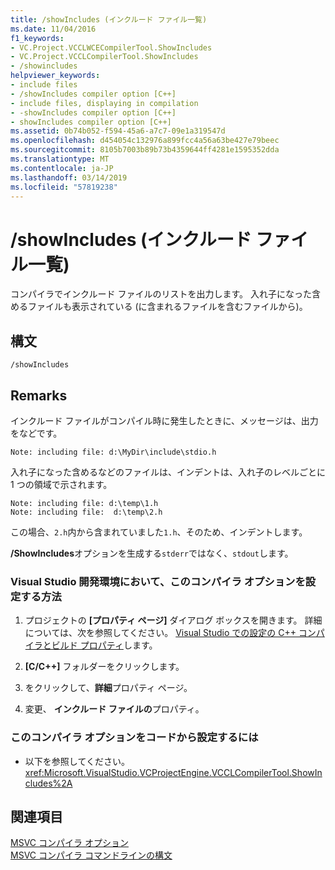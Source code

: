```yaml
---
title: /showIncludes (インクルード ファイル一覧)
ms.date: 11/04/2016
f1_keywords:
- VC.Project.VCCLWCECompilerTool.ShowIncludes
- VC.Project.VCCLCompilerTool.ShowIncludes
- /showincludes
helpviewer_keywords:
- include files
- /showIncludes compiler option [C++]
- include files, displaying in compilation
- -showIncludes compiler option [C++]
- showIncludes compiler option [C++]
ms.assetid: 0b74b052-f594-45a6-a7c7-09e1a319547d
ms.openlocfilehash: d454054c132976a899fcc4a56a63be427e79beec
ms.sourcegitcommit: 8105b7003b89b73b4359644ff4281e1595352dda
ms.translationtype: MT
ms.contentlocale: ja-JP
ms.lasthandoff: 03/14/2019
ms.locfileid: "57819238"
---
```

# <a name="showincludes-list-include-files"></a>/showIncludes (インクルード ファイル一覧)

コンパイラでインクルード ファイルのリストを出力します。 入れ子になった含めるファイルも表示されている (に含まれるファイルを含むファイルから)。

## <a name="syntax"></a>構文

```
/showIncludes
```

## <a name="remarks"></a>Remarks

インクルード ファイルがコンパイル時に発生したときに、メッセージは、出力をなどです。

```
Note: including file: d:\MyDir\include\stdio.h
```

入れ子になった含めるなどのファイルは、インデントは、入れ子のレベルごとに 1 つの領域で示されます。

```
Note: including file: d:\temp\1.h
Note: including file:  d:\temp\2.h
```

この場合、`2.h`内から含まれていました`1.h`、そのため、インデントします。

**/ShowIncludes**オプションを生成する`stderr`ではなく、`stdout`します。

### <a name="to-set-this-compiler-option-in-the-visual-studio-development-environment"></a>Visual Studio 開発環境において、このコンパイラ オプションを設定する方法

1. プロジェクトの **[プロパティ ページ]** ダイアログ ボックスを開きます。 詳細については、次を参照してください。 [Visual Studio での設定の C++ コンパイラとビルド プロパティ](../working-with-project-properties.md)します。

1. **[C/C++]** フォルダーをクリックします。

1. をクリックして、**詳細**プロパティ ページ。

1. 変更、 **インクルード ファイルの**プロパティ。

### <a name="to-set-this-compiler-option-programmatically"></a>このコンパイラ オプションをコードから設定するには

- 以下を参照してください。<xref:Microsoft.VisualStudio.VCProjectEngine.VCCLCompilerTool.ShowIncludes%2A>

## <a name="see-also"></a>関連項目

[MSVC コンパイラ オプション](compiler-options.md)<br/>
[MSVC コンパイラ コマンドラインの構文](compiler-command-line-syntax.md)
